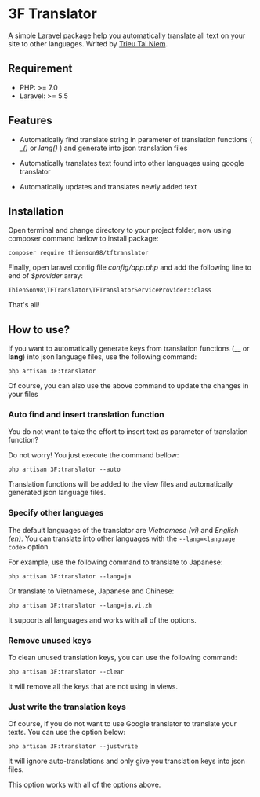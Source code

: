 # 3F Translator
A simple Laravel package help you automatically translate all text on your site to other languages. Writed by [Trieu Tai Niem](http://facebook.com/trieuniem.it).

## Requirement
* PHP: >= 7.0
* Laravel: >= 5.5

## Features
* Automatically find translate string in parameter of translation functions ( *_()* or *lang()* ) and generate into json translation files

* Automatically translates text found into other languages ​​using google translator

* Automatically updates and translates newly added text


## Installation
Open terminal and change directory to your project folder, now using composer command bellow to install package:

```
composer require thienson98/tftranslator
```

Finally, open laravel config file *config/app.php* and add the following line to end of *$provider* array:

```
ThienSon98\TFTranslator\TFTranslatorServiceProvider::class
```

That's all!

## How to use?

If you want to automatically generate keys from translation functions (**__** or **lang**) into json language files, use the following command:

```
php artisan 3F:translator
```

Of course, you can also use the above command to update the changes in your files

### Auto find and insert translation function
You do not want to take the effort to insert text as parameter of translation function?

Do not worry! You just execute the command bellow:

```
php artisan 3F:translator --auto
```

Translation functions will be added to the view files and automatically generated json language files.


### Specify other languages

The default languages of the translator are *Vietnamese (vi)* and *English (en)*. You can translate into other languages with the ```--lang=<language code>``` option.

For example, use the following command to translate to Japanese:

```
php artisan 3F:translator --lang=ja
```

Or translate to Vietnamese, Japanese and Chinese:

```
php artisan 3F:translator --lang=ja,vi,zh
```

It supports all languages and works with all of the options.

### Remove unused keys

To clean unused translation keys, you can use the following command:

```
php artisan 3F:translator --clear
```

It will remove all the keys that are not using in views.

### Just write the translation keys
Of course, if you do not want to use Google translator to translate your texts. You can use the option below:

```
php artisan 3F:translator --justwrite
```

It will ignore auto-translations and only give you translation keys into json files.

This option works with all of the options above.
